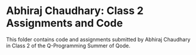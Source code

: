 # Abhiraj Chaudhary: Class 2 Assignments and Code
This folder contains code and assignments submitted by Abhiraj Chaudhary in Class 2 of the Q-Programming Summer of Qode.